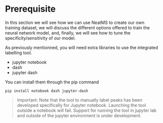 # Prerequisite

In this section we will see how we can use NeatMS to create our own training dataset, we will discuss the different options offered to train the neural network model, and, finally, we will see how to tune the specificity/sensitivity of our model.

As previously mentionned, you will need extra libraries to use the integrated labelling tool.

* jupyter notebook
* dash
* jupyter dash


You can install them through the pip command

`pip install notebook dash jupyter-dash`

> Important: Note that the tool to manually label peaks has been developed specifically for Jupyter notebook. Launching the tool outside a notebook will fail. Support for running the tool in jupyter lab and outside of the jupyter environment is under development.
